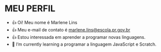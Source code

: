 # MEU PERFIL
- :+1: Oi! Meu nome é  Marlene Lins
- :+1: Meu e-mail de contato é marlene.lins@escola.pr.gov.br
- :+1: Estou interessada em aprender a programar novas linguagens.
- 🌱 I’m currently learning a programar a linguagem JavaScript e Scratch.

